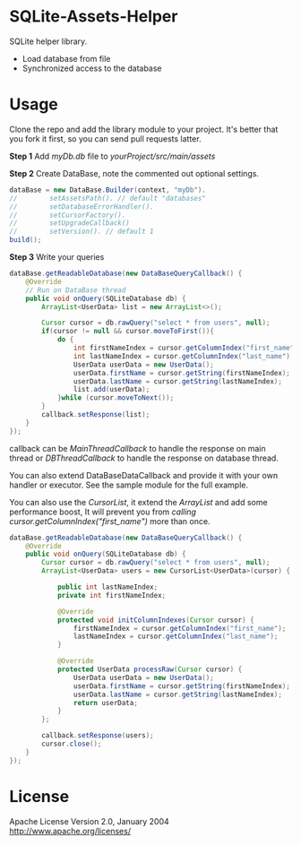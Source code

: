# SQLite-Assets-Helper
SQLite helper library.
 
 - Load database from file
 - Synchronized access to the database
 
# Usage

Clone the repo and add the library module to your project. 
It's better that you fork it first, so you can send pull requests latter.

**Step 1**
Add _myDb.db_ file to _yourProject/src/main/assets_

**Step 2**
Create DataBase, note the commented out optional settings.

```java
dataBase = new DataBase.Builder(context, "myDb").
//        setAssetsPath(). // default "databases"
//        setDatabaseErrorHandler().
//        setCursorFactory().
//        setUpgradeCallback()
//        setVersion(). // default 1
build();
```

**Step 3**
Write your queries

```java
dataBase.getReadableDatabase(new DataBaseQueryCallback() {
    @Override
    // Run on DataBase thread
    public void onQuery(SQLiteDatabase db) {
        ArrayList<UserData> list = new ArrayList<>();

        Cursor cursor = db.rawQuery("select * from users", null);
        if(cursor != null && cursor.moveToFirst()){
            do {
                int firstNameIndex = cursor.getColumnIndex("first_name");
                int lastNameIndex = cursor.getColumnIndex("last_name");
                UserData userData = new UserData();
                userData.firstName = cursor.getString(firstNameIndex);
                userData.lastName = cursor.getString(lastNameIndex);
                list.add(userData);
            }while (cursor.moveToNext());
        }
        callback.setResponse(list);
    }
});
```

callback can be _MainThreadCallback_ to handle the response on main thread or 
_DBThreadCallback_ to handle the response on database thread.

You can also extend DataBaseDataCallback and provide it with your own handler or executor.
See the sample module for the full example.



You can also use the _CursorList_, it extend the _ArrayList_ and add some performance boost,
It will prevent you from _calling cursor.getColumnIndex("first_name")_ more than once.

```Java
dataBase.getReadableDatabase(new DataBaseQueryCallback() {
    @Override
    public void onQuery(SQLiteDatabase db) {
        Cursor cursor = db.rawQuery("select * from users", null);
        ArrayList<UserData> users = new CursorList<UserData>(cursor) {

            public int lastNameIndex;
            private int firstNameIndex;

            @Override
            protected void initColumnIndexes(Cursor cursor) {
                firstNameIndex = cursor.getColumnIndex("first_name");
                lastNameIndex = cursor.getColumnIndex("last_name");
            }

            @Override
            protected UserData processRaw(Cursor cursor) {
                UserData userData = new UserData();
                userData.firstName = cursor.getString(firstNameIndex);
                userData.lastName = cursor.getString(lastNameIndex);
                return userData;
            }
        };

        callback.setResponse(users);
        cursor.close();
    }
});
```

# License 
Apache License Version 2.0, January 2004
http://www.apache.org/licenses/